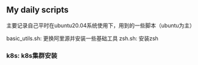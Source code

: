 ## My daily scripts
主要记录自己平时在ubuntu20.04系统使用下，用到的一些脚本（ubuntu为主）



basic_utils.sh: 更换阿里源并安装一些基础工具
zsh.sh: 安装zsh
 

### k8s: k8s集群安装


